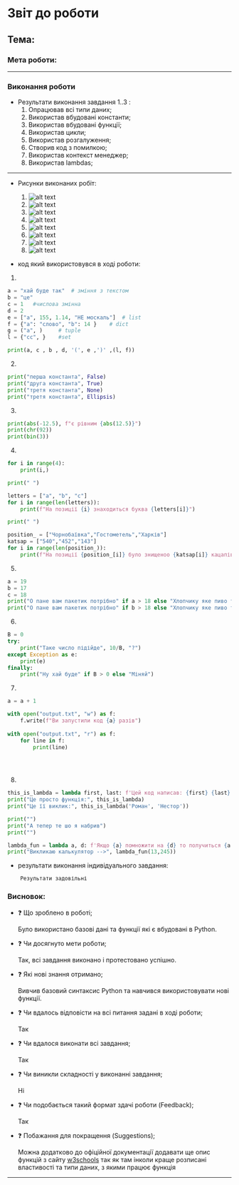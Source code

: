 # Звіт до роботи
## Тема: 
### Мета роботи: 
---
### Виконання роботи
- Результати виконання завдання 1..3 :
    1. Опрацював всі типи даних;
    1. Використав вбудовані константи;
    1. Використав вбудовані функції;
    1. Використав цикли;
    1. Використав розгалуження;
    1. Створив код з помилкою;
    1. Використав контекст менеджер;
    1. Використав lambdas;
---
- Рисунки виконаних робіт:

    <!-- 1. ![alt text](https://raw.githubusercontent.com/RomanIT320/LB_kn320_oop/main/pictures/Test_program.png "test_program_1") -->
    1. ![alt text](https://raw.githubusercontent.com/RomanIT320/LB_kn320_oop/main/pictures/LB_3_1.png " ")
    1. ![alt text](https://raw.githubusercontent.com/RomanIT320/LB_kn320_oop/main/pictures/LB_3_2.pn " ")
    1. ![alt text](https://raw.githubusercontent.com/RomanIT320/LB_kn320_oop/main/pictures/LB_3_3.pn " ")
    1. ![alt text](https://raw.githubusercontent.com/RomanIT320/LB_kn320_oop/main/pictures/LB_3_4.pn " ")
    1. ![alt text](https://raw.githubusercontent.com/RomanIT320/LB_kn320_oop/main/pictures/LB_3_5.pn " ")
    1. ![alt text](https://raw.githubusercontent.com/RomanIT320/LB_kn320_oop/main/pictures/LB_3_6.pn " ")
    1. ![alt text](https://raw.githubusercontent.com/RomanIT320/LB_kn320_oop/main/pictures/LB_3_7.pn " ")
    1. ![alt text](https://raw.githubusercontent.com/RomanIT320/LB_kn320_oop/main/pictures/LB_3_8.pn " ")
    


- код який використовувся в ході роботи:
1. 
```python
a = "хай буде так"  # зміння з текстом
b = "це"
c = 1   #числова змінна
d = 2   
e = ["a", 155, 1.14, "НЕ москаль"]  # list
f = {"a": "слово", "b": 14 }    # dict
g = ("a", )     # tuple
l = {"cc", }    #set

print(a, c , b , d, '(', e ,')' ,(l, f))
```
2. 
```python
print("перша константа", False)
print("друга константа", True)
print("третя константа", None)
print("третя константа", Ellipsis)
```
3. 
```python
print(abs(-12.5), f"є рівним {abs(12.5)}")
print(chr(92))
print(bin(3))
```
4. 
```python
for i in range(4):
    print(i,)

print(" ")

letters = ["a", "b", "c"]
for i in range(len(letters)):
    print(f"На позиції {i} знаходиться буква {letters[i]}")

print(" ")

position_ = ["Чорнобаївка","Гостометель","Харків"]
katsap = ["540","452","143"]
for i in range(len(position_)):
    print(f"На позиції {position_[i]} було знищеноо {katsap[i]} кацапів")
```
5. 
```python
a = 19
b = 17
c = 18
print("О пане вам пакетик потрібно" if a > 18 else "Хлопчику яке пиво ти себе бачив")
print("О пане вам пакетик потрібно" if b > 18 else "Хлопчику яке пиво ти себе бачив")


```
6. 
```python
B = 0
try:
    print("Таке число підійде", 10/B, "?")
except Exception as e:
    print(e)
finally:
    print("Ну хай буде" if B > 0 else "Міняй")


```
7. 
```python
a = a + 1

with open("output.txt", "w") as f:
    f.write(f"Ви запустили код {a} разів")
    
with open("output.txt", "r") as f:
    for line in f:
        print(line)


    
```
8. 
```python
this_is_lambda = lambda first, last: f'Цей код написав: {first} {last}'
print("Це просто функція:", this_is_lambda)
print("Це її виклик:", this_is_lambda('Роман', 'Нестор'))

print("")
print("А тепер те шо я набрив")
print("")

lambda_fun = lambda a, d: f'Якщо {a} помножити на {d} то получиться {a * d}'
print("Викликаю калькулятор -->", lambda_fun(13,245))
```


- результати виконання індивідуального завдання:

```text
    Результати задовільні 
```

### Висновок: 
- :question: Що зроблено в роботі;

    Було використано базові дані та функції які є вбудовані в Python.
    
- :question: Чи досягнуто мети роботи;

    Так, всі завдання виконано і протестовано успішно.
    
- :question: Які нові знання отримано;
    
    Вивчив базовий синтаксис Python та навчився використовувати нові функції.
    
- :question: Чи вдалось відповісти на всі питання задані в ході роботи;

    
     Так
    
- :question: Чи вдалося виконати всі завдання;

    
     Так
    
- :question: Чи виникли складності у виконанні завдання;

    
    Ні
    
- :question: Чи подобається такий формат здачі роботи (Feedback);

    
    Так 
    
- :question: Побажання для покращення (Suggestions);

    
    Можна додатково до офіційної документації додавати ще опис функцій з сайту [w3schools](https://www.w3schools.com/) так як там інколи краще розписані властивості та типи даних, з якими працює функція
    
---